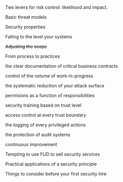 
Two levers for risk control: likelihood and impact.

Basic threat models

Security properties

Falling to the level your systems

~~Adjusting the scope~~

From process to practices

the clear documentation of critical business contracts 

control of the volume of work-in-progress

the systematic reduction of your attack surface

permisions as a function of responsibilities

security training based on trust level

access control at every trust boundary

the logging of every privileged actions

the protection of audit systems

continuous improvement

Tempting to use FUD to sell security services

Practical applications of a security principle

Things to consider before your first security hire
